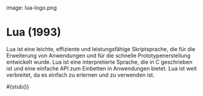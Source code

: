 <div class='meta'>
image: lua-logo.png
</div>

# Lua (1993)

<p class='abstract'>
Lua ist eine leichte, effiziente und leistungsfähige Skriptsprache, die für die Erweiterung von Anwendungen und für die schnelle Prototypenerstellung entwickelt wurde. Lua ist eine interpretierte Sprache, die in C geschrieben ist und eine einfache API zum Einbetten in Anwendungen bietet. Lua ist weit verbreitet, da es einfach zu erlernen und zu verwenden ist.
</p>

<div class='alert alert-warning'>#{stub()}</div>
